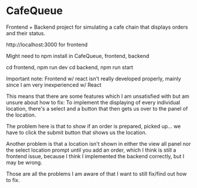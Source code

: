# CafeQueue

Frontend + Backend project for simulating a cafe chain that displays orders and their status.

http://localhost:3000 for frontend

Might need to npm install in CafeQueue, frontend, backend

cd frontend, npm run dev
cd backend, npm run start

Important note:
Frontend w/ react isn't really developed properly, mainly since I am very inexperienced w/ React

This means that there are some features which I am unsatisfied with but am unsure about how to fix:
To implement the displaying of every individual location, there's a select and a button that then gets us over to the panel of the location.

The problem here is that to show if an order is prepared, picked up... we have to click the submit button that shows us the location.

Another problem is that a location isn't shown in either the view all panel nor the select location prompt until you add an order, which I think is still a frontend issue, because I think I implemented the backend correctly, but I may be wrong.

Those are all the problems I am aware of that I want to still fix/find out how to fix.

